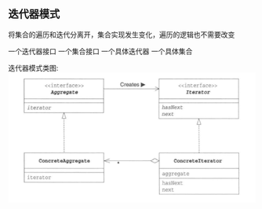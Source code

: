 ## 迭代器模式

将集合的遍历和迭代分离开，集合实现发生变化，遍历的逻辑也不需要改变

一个迭代器接口
一个集合接口
一个具体迭代器
一个具体集合

迭代器模式类图:
![deploy](assert/iterator.png)
